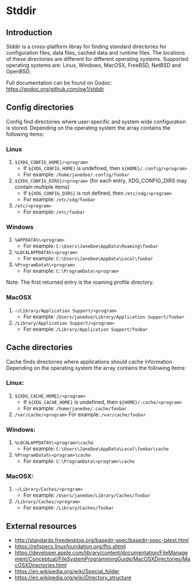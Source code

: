 # Stddir


## Introduction
Stddir is a cross-platform libray for finding standard directories for configuration files, data
files, cached data and runtime files. The locations of these directories are different for different operating
systems. Supported operating systems are: Linux, Windows, MacOSX, FreeBSD, NetBSD and OpenBSD.

Full documentation can be found on Godoc: https://godoc.org/github.com/pw1/stddir


## Config directories
Config find directories where user-specific and system wide configuration is stored. Depending on the operating system the array contains the following items:

### Linux
1. `${XDG_CONFIG_HOME}/<program>`
   * If `${XDG_CONFIG_HOME}` is undefined, then `${HOME}/.config/<program>`
   * For example: `/home/janedoe/.config/foobar`
2. `${XDG_CONFIG_DIRS}/<program>` (for each entry, XDG_CONFIG_DIRS may contain multiple items)
   * If `${XDG_CONFIG_DIRS}` is not defined, then `/etc/xdg/<program>`
   * For example: `/etc/xdg/foobar`
3. `/etc/<program>`
   * For example: `/etc/foobar`

### Windows
1. `%APPDATA%\<program>`
   * For example: `C:\Users\JaneDoe\AppData\Roaming\foobar`
2. `%LOCALAPPDATA%\<program>`
   * For example: `C:\Users\JaneDoe\AppData\Local\foobar`
3. `%ProgramData%\<program>`
   * For example: `C:\ProgramData\<program>`

Note: The first returned entry is the roaming profile directory.

### MacOSX
1. `~/Library/Application Support/<program>`
   * For example: `/Users/janedoe/Library/Application Support/foobar`
2. `/Library/Application Support/<program>`
   * For example: `/Library/Application Support/foobar`


## Cache directories
Cache finds directories where applications should cache information. Depending on the operating system the array contains the following items:

### Linux:
1. `${XDG_CACHE_HOME}/<program>`
   * If `${XDG_CACHE_HOME}` is undefined, then `${HOME}/.cache/<program>`
   * For example: `/home/janedoe/.cache/foobar`
2. `/var/cache/<program>`
   For example: `/var/cache/foobar`

### Windows:
1. `%LOCALAPPDATA%\<program>\cache`
   * For example: `C:\Users\JaneDoe\AppData\Local\foobar\cache`
2. `%ProgramData%\<program>\cache`
   * For example: `C:\ProgramData\<program>\cache`

### MacOSX:
1. `~/Library/Caches/<program>`
   * For example: `/Users/janedoe/Library/Caches/foobar`
2. `/Library/Caches/<program>`
   * For example: `/Library/Caches/foobar`


## External resources
* http://standards.freedesktop.org/basedir-spec/basedir-spec-latest.html
* https://refspecs.linuxfoundation.org/fhs.shtml
* https://developer.apple.com/library/content/documentation/FileManagement/Conceptual/FileSystemProgrammingGuide/MacOSXDirectories/MacOSXDirectories.html
* https://en.wikipedia.org/wiki/Special_folder
* https://en.wikipedia.org/wiki/Directory_structure
